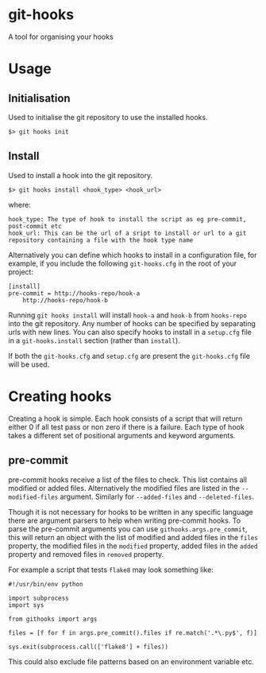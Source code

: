 # git-hooks
A tool for organising your hooks

# Usage

## Initialisation
Used to initialise the git repository to use the installed hooks. 

```
$> git hooks init
```

## Install
Used to install a hook into the git repository. 

```
$> git hooks install <hook_type> <hook_url>
```

where:

```
hook_type: The type of hook to install the script as eg pre-commit, post-commit etc
hook_url: This can be the url of a sript to install or url to a git repository containing a file with the hook type name
```

Alternatively you can define which hooks to install in a configuration file, for example, if you include the following
`git-hooks.cfg` in the root of your project:

```
[install]
pre-commit = http://hooks-repo/hook-a
    http://hooks-repo/hook-b
```

Running `git hooks install` will install `hook-a` and `hook-b` from `hooks-repo` into the git repository. Any number 
of hooks can be specified by separating urls with new lines. You can also specify hooks to install in a `setup.cfg` 
file in a `git-hooks.install` section (rather than `install`).
  
If both the `git-hooks.cfg` and `setup.cfg` are present the `git-hooks.cfg` file will be used.

# Creating hooks
Creating a hook is simple. Each hook consists of a script that will return either 0 if all test pass or non zero if there is 
a failure. Each type of hook takes a different set of positional arguments and keyword arguments.

## pre-commit
pre-commit hooks receive a list of the files to check. This list contains all modified or added files. Alternatively
the modified files are listed in the `--modified-files` argument. Similarly for `--added-files` and `--deleted-files`.

Though it is not necessary for hooks to be written in any specific language there are argument parsers to help when
writing pre-commit hooks. To parse the pre-commit arguments you can use `githooks.args.pre_commit`, this will return
an object with the list of modified and added files in the `files` property, the modified files in the `modified`
property, added files in the `added` property and removed files in `removed` property.

For example a script that tests `flake8` may look something like:

```
#!/usr/bin/env python

import subprocess
import sys

from githooks import args

files = [f for f in args.pre_commit().files if re.match('.*\.py$', f)]

sys.exit(subprocess.call(['flake8'] + files))
```

This could also exclude file patterns based on an environment variable etc.
